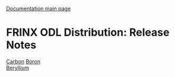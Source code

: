[Documentation main page](https://frinxio.github.io/Frinx-docs/)  
# FRINX ODL Distribution: Release Notes

[Carbon](Release_Notes/Beryllium.md) 
[Boron](Release_Notes/Boron.md)  
[Beryllium](Release_Notes/Beryllium.md) 

